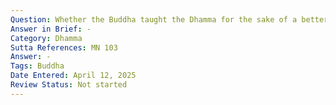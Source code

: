 ```yaml
---
Question: Whether the Buddha taught the Dhamma for the sake of a better rebirth?
Answer in Brief: -
Category: Dhamma
Sutta References: MN 103
Answer: -
Tags: Buddha
Date Entered: April 12, 2025
Review Status: Not started
---
```

